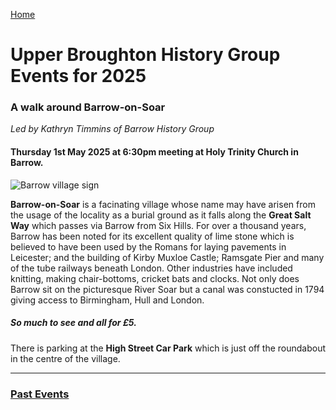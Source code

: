 [Home](https://simon-scmp.github.io/Upper-Broughton-History/)

# Upper Broughton History Group Events for 2025

### A walk around Barrow-on-Soar

*Led by Kathryn Timmins of Barrow History Group*

#### Thursday 1st May 2025 at 6:30pm meeting at Holy Trinity Church in Barrow.

![Barrow village sign](https://simon-scmp.github.io/Upper-Broughton-History/images/BarrowSmall.jpg)

**Barrow-on-Soar** is a facinating village whose name may have arisen from the usage of the locality as a burial ground as it falls along the **Great Salt Way** which passes via Barrow from Six Hills.
For over a thousand years, Barrow has been noted for its excellent quality of lime stone which is believed to have been used by the Romans for laying pavements  in Leicester; and the building of Kirby Muxloe Castle; Ramsgate Pier and many of the tube railways beneath London.
Other industries have included knitting, making chair-bottoms, cricket bats and clocks.
Not only does Barrow sit on the picturesque River Soar but a canal was constucted in 1794 giving access to Birmingham, Hull and London.

##### So much to see and all for £5.
There is parking at the **High Street Car Park** which is just off the roundabout in the centre of the village.

---


### [Past Events](past_events.md)

